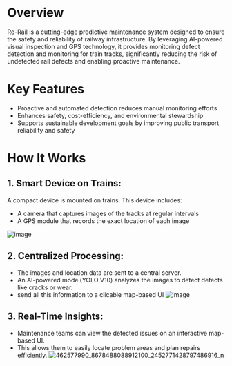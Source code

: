 # Overview
Re-Rail is a cutting-edge predictive maintenance system designed to ensure the safety and reliability of railway infrastructure. By leveraging AI-powered visual inspection and GPS technology, it provides monitoring defect detection and monitoring for train tracks, significantly reducing the risk of undetected rail defects and enabling proactive maintenance.

# Key Features
- Proactive and automated detection reduces manual monitoring efforts
- Enhances safety, cost-efficiency, and environmental stewardship
- Supports sustainable development goals by improving public transport reliability and safety

# How It Works 
## 1. Smart Device on Trains:
  A compact device is mounted on trains. This device includes:
- A camera that captures images of the tracks at regular intervals
- A GPS module that records the exact location of each image
     
![image](https://github.com/user-attachments/assets/ce60596b-b552-4621-bb61-d87c2f8a588d)

## 2. Centralized Processing:
- The images and location data are sent to a central server.
- An AI-powered model(YOLO V10) analyzes the images to detect defects like cracks or wear.
- send all this information to a clicable map-based UI
  ![image](https://github.com/user-attachments/assets/e3693c2e-914b-4dbb-9e21-6bb160810c29)

 ## 3. Real-Time Insights:
- Maintenance teams can view the detected issues on an interactive map-based UI.
- This allows them to easily locate problem areas and plan repairs efficiently.
![462577990_8678488088912100_2452771428797486916_n](https://github.com/user-attachments/assets/7a185371-212a-47d2-bfd6-babd01508d96)

 

 
